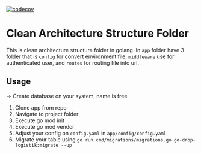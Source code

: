 [![codecov](https://codecov.io/gh/rezabintami/go-drop-logistik/branch/dev/graph/badge.svg?token=WIIYL0IBQN)](https://codecov.io/gh/rezabintami/go-drop-logistik)

# Clean Architecture Structure Folder

This is clean architecture structure folder in golang. In `app` folder have 3 folder that is `config` for convert environment file, `middleware` use for authenticated user, and `routes` for routing file into url.


## Usage
-> Create database on your system, name is free

1. Clone app from repo
2. Navigate to project folder
3. Execute go mod init
4. Execute go mod vendor
5. Adjust your config on `config.yaml` in `app/config/config.yaml`
6. Migrate your table using `go run cmd/migrations/migrations.go go-drop-logistik:migrate --up`